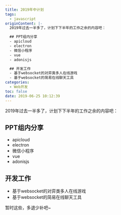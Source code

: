 ```yaml
---
title: 2019年中计划
tags:
  - javascript
originContent: |-
  2019年过去一半多了，计划下下半年的工作之余的内容吧：

  ## PPT组内分享
  - apicloud
  - electron
  - 微信小程序
  - vue
  - adonisjs

  ## 开发工作
  - 基于websocket的对弈类多人在线游戏
  - 基于websocket的简易在线聊天工具
categories:
  - Web开发
toc: false
date: 2019-06-25 10:12:39
---
```


2019年过去一半多了，计划下下半年的工作之余的内容吧：

## PPT组内分享
- apicloud
- electron
- 微信小程序
- vue
- adonisjs

## 开发工作
- 基于websocket的对弈类多人在线游戏
- 基于websocket的简易在线聊天工具

暂时这些，多退少补吧~
